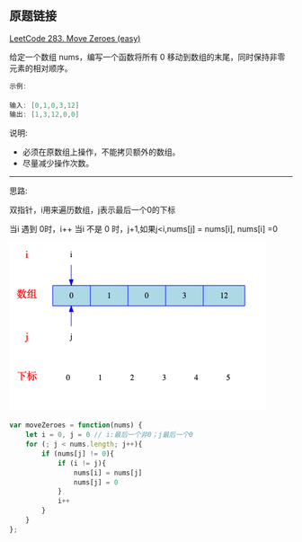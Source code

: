 ## 原题链接

[LeetCode 283. Move Zeroes (easy)](https://leetcode-cn.com/problems/move-zeroes/)


给定一个数组 nums，编写一个函数将所有 0 移动到数组的末尾，同时保持非零元素的相对顺序。

```cpp
示例:

输入: [0,1,0,3,12]
输出: [1,3,12,0,0]
```

说明:

- 必须在原数组上操作，不能拷贝额外的数组。
- 尽量减少操作次数。

---

思路:

双指针，i用来遍历数组，j表示最后一个0的下标

当i 遇到 0时，i++
当i 不是 0 时，j+1,如果j<i,nums[j] = nums[i], nums[i] =0

![283.move-zeroes](https://raw.githubusercontent.com/muyids/tuchuang/master/283.move-zeroes.gif)

```javascript
var moveZeroes = function(nums) {
    let i = 0, j = 0 // i:最后一个非0；j最后一个0
    for (; j < nums.length; j++){
        if (nums[j] != 0){
            if (i != j){
                nums[i] = nums[j]
                nums[j] = 0
            }
            i++
        }
    }
};
```

